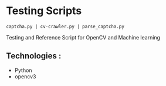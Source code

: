 # Testing Scripts

`captcha.py | cv-crawler.py | parse_captcha.py`

Testing and Reference Script for OpenCV and Machine learning 

## Technologies :

* Python
* opencv3
